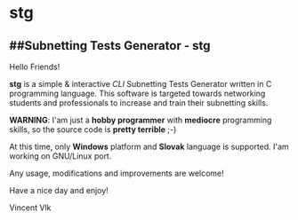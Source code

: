 # stg
##Subnetting Tests Generator - stg
---
Hello Friends!

**stg** is a simple & interactive *CLI* Subnetting Tests Generator written in C programming language. This software is targeted towards networking students and professionals to increase and train their subnetting skills.

__WARNING__: I'am just a **hobby programmer** with **mediocre** programming skills, so the source code is **pretty terrible** ;-)

At this time, only **Windows** platform and **Slovak** language is supported. I'am working on GNU/Linux port.

Any usage, modifications and improvements are welcome!

Have a nice day and enjoy!

Vincent Vlk
